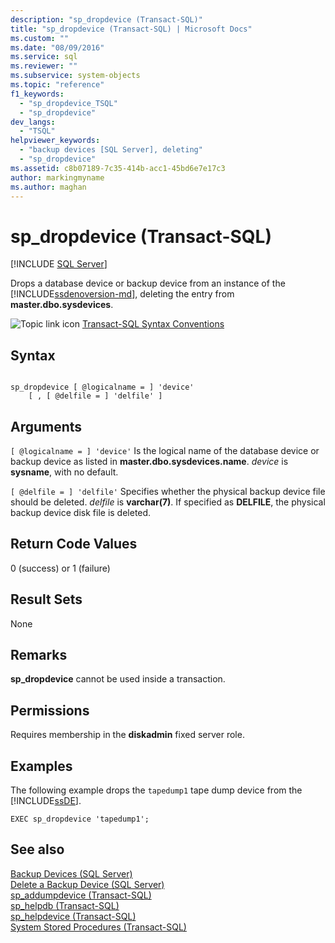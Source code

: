 ```yaml
---
description: "sp_dropdevice (Transact-SQL)"
title: "sp_dropdevice (Transact-SQL) | Microsoft Docs"
ms.custom: ""
ms.date: "08/09/2016"
ms.service: sql
ms.reviewer: ""
ms.subservice: system-objects
ms.topic: "reference"
f1_keywords: 
  - "sp_dropdevice_TSQL"
  - "sp_dropdevice"
dev_langs: 
  - "TSQL"
helpviewer_keywords: 
  - "backup devices [SQL Server], deleting"
  - "sp_dropdevice"
ms.assetid: c8b07189-7c35-414b-acc1-45bd6e7e17c3
author: markingmyname
ms.author: maghan
---
```

# sp_dropdevice (Transact-SQL)
[!INCLUDE [SQL Server](../../includes/applies-to-version/sqlserver.md)]

  Drops a database device or backup device from an instance of the [!INCLUDE[ssdenoversion-md](../../includes/ssdenoversion-md.md)], deleting the entry from **master.dbo.sysdevices**.  
   
 ![Topic link icon](../../database-engine/configure-windows/media/topic-link.gif "Topic link icon") [Transact-SQL Syntax Conventions](../../t-sql/language-elements/transact-sql-syntax-conventions-transact-sql.md)  
  
## Syntax  
  
```  
  
sp_dropdevice [ @logicalname = ] 'device'   
    [ , [ @delfile = ] 'delfile' ]  
```  
  
## Arguments  
`[ @logicalname = ] 'device'`
 Is the logical name of the database device or backup device as listed in **master.dbo.sysdevices.name**. *device* is **sysname**, with no default.  
  
`[ @delfile = ] 'delfile'`
 Specifies whether the physical backup device file should be deleted. *delfile* is **varchar(7)**. If specified as **DELFILE**, the physical backup device disk file is deleted.  
  
## Return Code Values  
 0 (success) or 1 (failure)  
  
## Result Sets  
 None  
  
## Remarks  
 **sp_dropdevice** cannot be used inside a transaction.  
  
## Permissions  
 Requires membership in the **diskadmin** fixed server role.  
  
## Examples  
 The following example drops the `tapedump1` tape dump device from the [!INCLUDE[ssDE](../../includes/ssde-md.md)].  
  
```  
EXEC sp_dropdevice 'tapedump1';  
```  
  
## See also  
 [Backup Devices &#40;SQL Server&#41;](../../relational-databases/backup-restore/backup-devices-sql-server.md)   
 [Delete a Backup Device &#40;SQL Server&#41;](../../relational-databases/backup-restore/delete-a-backup-device-sql-server.md)   
 [sp_addumpdevice &#40;Transact-SQL&#41;](../../relational-databases/system-stored-procedures/sp-addumpdevice-transact-sql.md)   
 [sp_helpdb &#40;Transact-SQL&#41;](../../relational-databases/system-stored-procedures/sp-helpdb-transact-sql.md)   
 [sp_helpdevice &#40;Transact-SQL&#41;](../../relational-databases/system-stored-procedures/sp-helpdevice-transact-sql.md)   
 [System Stored Procedures &#40;Transact-SQL&#41;](../../relational-databases/system-stored-procedures/system-stored-procedures-transact-sql.md)  
  
  

